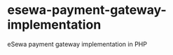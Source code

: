 esewa-payment-gateway-implementation
====================================

eSewa payment gateway implementation in PHP
